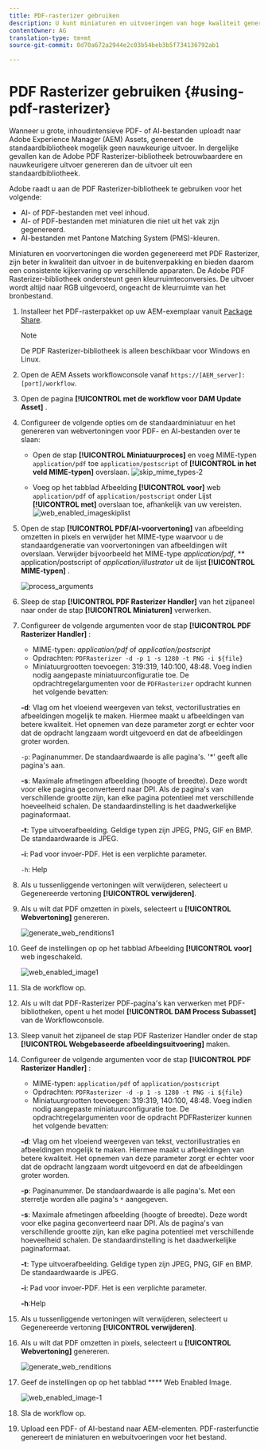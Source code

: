 ```yaml
---
title: PDF-rasterizer gebruiken
description: U kunt miniaturen en uitvoeringen van hoge kwaliteit genereren met de Adobe PDF Rasterizer-bibliotheek.
contentOwner: AG
translation-type: tm+mt
source-git-commit: 0d70a672a2944e2c03b54beb3b5f734136792ab1

---
```



# PDF Rasterizer gebruiken {#using-pdf-rasterizer}

Wanneer u grote, inhoudintensieve PDF- of AI-bestanden uploadt naar Adobe Experience Manager (AEM) Assets, genereert de standaardbibliotheek mogelijk geen nauwkeurige uitvoer. In dergelijke gevallen kan de Adobe PDF Rasterizer-bibliotheek betrouwbaardere en nauwkeurigere uitvoer genereren dan de uitvoer uit een standaardbibliotheek.

Adobe raadt u aan de PDF Rasterizer-bibliotheek te gebruiken voor het volgende:

* AI- of PDF-bestanden met veel inhoud.
* AI- of PDF-bestanden met miniaturen die niet uit het vak zijn gegenereerd.
* AI-bestanden met Pantone Matching System (PMS)-kleuren.

Miniaturen en voorvertoningen die worden gegenereerd met PDF Rasterizer, zijn beter in kwaliteit dan uitvoer in de buitenverpakking en bieden daarom een consistente kijkervaring op verschillende apparaten. De Adobe PDF Rasterizer-bibliotheek ondersteunt geen kleurruimteconversies. De uitvoer wordt altijd naar RGB uitgevoerd, ongeacht de kleurruimte van het bronbestand.

1. Installeer het PDF-rasterpakket op uw AEM-exemplaar vanuit [Package Share](https://www.adobeaemcloud.com/content/marketplace/marketplaceProxy.html?packagePath=/content/companies/public/adobe/packages/cq640/product/assets/aem-assets-pdf-rasterizer-pkg).

   >[!NOTE]
   >
   >De PDF Rasterizer-bibliotheek is alleen beschikbaar voor Windows en Linux.

1. Open de AEM Assets workflowconsole vanaf `https://[AEM_server]:[port]/workflow`.
1. Open de pagina **[!UICONTROL met de workflow voor DAM Update Asset]** .
1. Configureer de volgende opties om de standaardminiatuur en het genereren van webvertoningen voor PDF- en AI-bestanden over te slaan:

   * Open de stap **[!UICONTROL Miniatuurproces]** en voeg MIME-typen `application/pdf` toe `application/postscript` of **[!UICONTROL in het veld MIME-typen]** overslaan.
   ![skip_mime_types-2](assets/skip_mime_types-2.png)

   * Voeg op het tabblad Afbeelding **[!UICONTROL voor]** web `application/pdf` of `application/postscript` onder Lijst **[!UICONTROL met]** overslaan toe, afhankelijk van uw vereisten.
   ![web_enabled_imageskiplist](assets/web_enabled_imageskiplist.png)

1. Open de stap **[!UICONTROL PDF/AI-voorvertoning]** van afbeelding omzetten in pixels en verwijder het MIME-type waarvoor u de standaardgeneratie van voorvertoningen van afbeeldingen wilt overslaan. Verwijder bijvoorbeeld het MIME-type *application/pdf*, ** application/postscript of *application/illustrator* uit de lijst **[!UICONTROL MIME-typen]** .

   ![process_arguments](assets/process_arguments.png)

1. Sleep de stap **[!UICONTROL PDF Rasterizer Handler]** van het zijpaneel naar onder de stap **[!UICONTROL Miniaturen]** verwerken.
1. Configureer de volgende argumenten voor de stap **[!UICONTROL PDF Rasterizer Handler]** :

   * MIME-typen: *application/pdf* of *application/postscript*
   * Opdrachten: `PDFRasterizer -d -p 1 -s 1280 -t PNG -i ${file}`
   * Miniatuurgrootten toevoegen: 319:319, 140:100, 48:48. Voeg indien nodig aangepaste miniatuurconfiguratie toe.
   De opdrachtregelargumenten voor de `PDFRasterizer` opdracht kunnen het volgende bevatten:

   **-d**: Vlag om het vloeiend weergeven van tekst, vectorillustraties en afbeeldingen mogelijk te maken. Hiermee maakt u afbeeldingen van betere kwaliteit. Het opnemen van deze parameter zorgt er echter voor dat de opdracht langzaam wordt uitgevoerd en dat de afbeeldingen groter worden.

   `-p`: Paginanummer. De standaardwaarde is alle pagina&#39;s. &#39;*&#39; geeft alle pagina&#39;s aan.

   **-s**: Maximale afmetingen afbeelding (hoogte of breedte). Deze wordt voor elke pagina geconverteerd naar DPI. Als de pagina&#39;s van verschillende grootte zijn, kan elke pagina potentieel met verschillende hoeveelheid schalen. De standaardinstelling is het daadwerkelijke paginaformaat.

   **-t**: Type uitvoerafbeelding. Geldige typen zijn JPEG, PNG, GIF en BMP. De standaardwaarde is JPEG.

   **-i**: Pad voor invoer-PDF. Het is een verplichte parameter.

   `-h`: Help

1. Als u tussenliggende vertoningen wilt verwijderen, selecteert u Gegenereerde vertoning **[!UICONTROL verwijderen]**.
1. Als u wilt dat PDF omzetten in pixels, selecteert u **[!UICONTROL Webvertoning]** genereren.

   ![generate_web_renditions1](assets/generate_web_renditions1.png)

1. Geef de instellingen op op het tabblad Afbeelding **[!UICONTROL voor]** web ingeschakeld.

   ![web_enabled_image1](assets/web_enabled_image1.png)

1. Sla de workflow op.
1. Als u wilt dat PDF-Rasterizer PDF-pagina&#39;s kan verwerken met PDF-bibliotheken, opent u het model **[!UICONTROL DAM Process Subasset]** van de Workflowconsole.
1. Sleep vanuit het zijpaneel de stap PDF Rasterizer Handler onder de stap **[!UICONTROL Webgebaseerde afbeeldingsuitvoering]** maken.
1. Configureer de volgende argumenten voor de stap **[!UICONTROL PDF Rasterizer Handler]** :

   * MIME-typen: `application/pdf` of `application/postscript`
   * Opdrachten: `PDFRasterizer -d -p 1 -s 1280 -t PNG -i ${file}`
   * Miniatuurgrootten toevoegen: 319:319, 140:100, 48:48. Voeg indien nodig aangepaste miniatuurconfiguratie toe.
   De opdrachtregelargumenten voor de opdracht PDFRasterizer kunnen het volgende bevatten:

   **-d**: Vlag om het vloeiend weergeven van tekst, vectorillustraties en afbeeldingen mogelijk te maken. Hiermee maakt u afbeeldingen van betere kwaliteit. Het opnemen van deze parameter zorgt er echter voor dat de opdracht langzaam wordt uitgevoerd en dat de afbeeldingen groter worden.

   **-p**: Paginanummer. De standaardwaarde is alle pagina&#39;s. Met een sterretje worden alle pagina&#39;s `*` aangegeven.

   **-s**: Maximale afmetingen afbeelding (hoogte of breedte). Deze wordt voor elke pagina geconverteerd naar DPI. Als de pagina&#39;s van verschillende grootte zijn, kan elke pagina potentieel met verschillende hoeveelheid schalen. De standaardinstelling is het daadwerkelijke paginaformaat.

   **-t**: Type uitvoerafbeelding. Geldige typen zijn JPEG, PNG, GIF en BMP. De standaardwaarde is JPEG.

   **-i**: Pad voor invoer-PDF. Het is een verplichte parameter.

   **-h**:Help

1. Als u tussenliggende vertoningen wilt verwijderen, selecteert u Gegenereerde vertoning **[!UICONTROL verwijderen]**.
1. Als u wilt dat PDF omzetten in pixels, selecteert u **[!UICONTROL Webvertoning]** genereren.

   ![generate_web_renditions](assets/generate_web_renditions.png)

1. Geef de instellingen op op het tabblad **** Web Enabled Image.

   ![web_enabled_image-1](assets/web_enabled_image-1.png)

1. Sla de workflow op.
1. Upload een PDF- of AI-bestand naar AEM-elementen. PDF-rasterfunctie genereert de miniaturen en webuitvoeringen voor het bestand.
